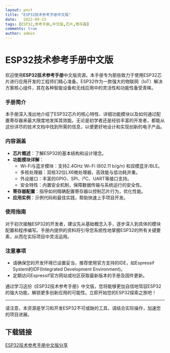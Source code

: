 ```yaml
---
layout: post
title: "ESP32技术参考手册中文版"
date:   2022-09-23
tags: [ESP32,参考手册,中文版,芯片,寄存器]
comments: true
author: admin
---
```

# ESP32技术参考手册中文版

欢迎使用**ESP32技术参考手册**中文版资源。本手册专为那些致力于使用ESP32芯片进行应用开发的工程师们精心准备。ESP32作为一款强大的物联网（IoT）解决方案核心组件，其在各种智能设备和无线应用中的灵活性和功能性备受青睐。

### 手册简介

本手册深入浅出地介绍了ESP32芯片的核心特性、详细功能模块以及如何通过配置寄存器来最大限度地发挥其效能。无论是初学者还是经验丰富的开发者，都能从这份详尽的技术文档中找到所需的信息，以便更好地设计和实现创新的电子产品。

### 内容涵盖

- **芯片概述**：了解ESP32的基本结构和设计理念。
- **功能模块详解**：
  - Wi-Fi与蓝牙模块：支持2.4GHz Wi-Fi (802.11 b/g/n) 和双模蓝牙/BLE。
  - 多核处理器：双核32位LX6微处理器，高效能与低功耗并重。
  - 外设接口：丰富的GPIO、SPI、I²C、UART等接口支持。
  - 安全特性：内置安全机制，保障数据传输与系统运行的安全性。
- **寄存器配置**：指导如何精确配置寄存器以控制芯片行为，优化性能。
- **应用实例**：示例代码和最佳实践，帮助快速上手项目开发。

### 使用指南

对于初次接触ESP32的开发者，建议先从基础概念入手，逐步深入到具体的模块配置和程序编写。手册内提供的资料将引导您系统性地掌握ESP32的所有关键要素，从而在实际项目中灵活运用。

### 注意事项

- 请确保您的开发环境已设置妥当，推荐使用官方支持的IDE，如Espressif System的IDF(Integrated Development Environment)。
- 定期访问Espressif官方网站或社区获取最新版本的手册及固件更新。

通过学习这份《ESP32技术参考手册》中文版，您将能够更加自信地驾驭ESP32的强大功能，解锁更多创新应用的可能性。立即开始您的ESP32探索之旅吧！

---

请注意，本资源是学习和开发ESP32不可或缺的工具，请结合实际操作，加速您的项目进展。

## 下载链接

[ESP32技术参考手册中文版分享](https://pan.quark.cn/s/e8c27b00dfa5)
